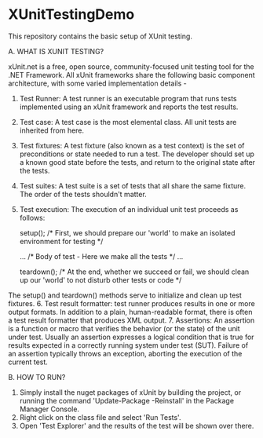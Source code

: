 # XUnitTestingDemo

This repository contains the basic setup of XUnit testing. 

A. WHAT IS XUNIT TESTING?

xUnit.net is a free, open source, community-focused unit testing tool for the .NET Framework.
All xUnit frameworks share the following basic component architecture, with some varied implementation details -
1. Test Runner: 
  A test runner is an executable program that runs tests implemented using an xUnit framework and reports the test results.
2. Test case:
  A test case is the most elemental class. All unit tests are inherited from here.
3. Test fixtures:
  A test fixture (also known as a test context) is the set of preconditions or state needed to run a test. 
  The developer should set up a known good state before the tests, and return to the original state after the tests.
4. Test suites:
  A test suite is a set of tests that all share the same fixture. The order of the tests shouldn't matter.
5. Test execution:
  The execution of an individual unit test proceeds as follows:
  
    setup(); /* First, we should prepare our 'world' to make an isolated environment for testing */
    
    ...
    /* Body of test - Here we make all the tests */
    ...
    
    teardown(); /* At the end, whether we succeed or fail, we should clean up our 'world' to 
    not disturb other tests or code */
    
  The setup() and teardown() methods serve to initialize and clean up test fixtures.
6. Test result formatter:
   test runner produces results in one or more output formats. 
   In addition to a plain, human-readable format, there is often a test result formatter that produces XML output. 
7. Assertions:
  An assertion is a function or macro that verifies the behavior (or the state) of the unit under test. 
  Usually an assertion expresses a logical condition that is true for results expected in a correctly running system under test (SUT). 
  Failure of an assertion typically throws an exception, aborting the execution of the current test.
  

B. HOW TO RUN?

1. Simply install the nuget packages of xUnit by building the project, or running the command 'Update-Package -Reinstall' in the 
   Package Manager Console.
2. Right click on the class file and select 'Run Tests'. 
3. Open 'Test Explorer' and the results of the test will be shown over there.
